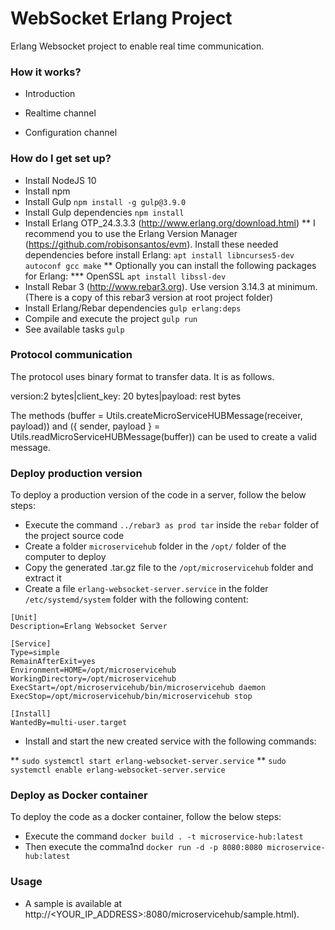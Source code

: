 # WebSocket Erlang Project #

Erlang Websocket project to enable real time communication.

### How it works? ###

* Introduction

* Realtime channel

* Configuration channel



### How do I get set up? ###

* Install NodeJS 10 
* Install npm
* Install Gulp `npm install -g gulp@3.9.0`
* Install Gulp dependencies `npm install`
* Install Erlang OTP_24.3.3.3 (http://www.erlang.org/download.html)
** I recommend you to use the Erlang Version Manager (https://github.com/robisonsantos/evm). Install these needed dependencies before install Erlang: `apt install libncurses5-dev autoconf gcc make`
** Optionally you can install the following packages for Erlang:
*** OpenSSL `apt install libssl-dev`
* Install Rebar 3 (http://www.rebar3.org). Use version 3.14.3 at minimum. (There is a copy of this rebar3 version at root project folder)
* Install Erlang/Rebar dependencies `gulp erlang:deps`
* Compile and execute the project `gulp run`
* See available tasks `gulp`

### Protocol communication ###

The protocol uses binary format to transfer data. It is as follows.

version:2 bytes|client_key: 20 bytes|payload: rest bytes

The methods (buffer = Utils.createMicroServiceHUBMessage(receiver, payload)) and ({ sender, payload } = Utils.readMicroServiceHUBMessage(buffer)) can be used to create a valid message.

### Deploy production version ###

To deploy a production version of the code in a server, follow the below steps:

* Execute the command `../rebar3 as prod tar` inside the `rebar` folder of the project source code
* Create a folder `microservicehub` folder in the `/opt/` folder of the computer to deploy
* Copy the generated .tar.gz file to the `/opt/microservicehub` folder and extract it
* Create a file `erlang-websocket-server.service` in the folder `/etc/systemd/system` folder with the following content:

```
[Unit]
Description=Erlang Websocket Server

[Service]
Type=simple
RemainAfterExit=yes
Environment=HOME=/opt/microservicehub
WorkingDirectory=/opt/microservicehub
ExecStart=/opt/microservicehub/bin/microservicehub daemon
ExecStop=/opt/microservicehub/bin/microservicehub stop

[Install]
WantedBy=multi-user.target
```

* Install and start the new created service with the following commands:

** `sudo systemctl start erlang-websocket-server.service`
** `sudo systemctl enable erlang-websocket-server.service`

### Deploy as Docker container ###

To deploy the code as a docker container, follow the below steps:

* Execute the command `docker build . -t microservice-hub:latest`
* Then execute the comma1nd `docker run -d -p 8080:8080 microservice-hub:latest`


### Usage ###

* A sample is available at http://<YOUR_IP_ADDRESS>:8080/microservicehub/sample.html).
